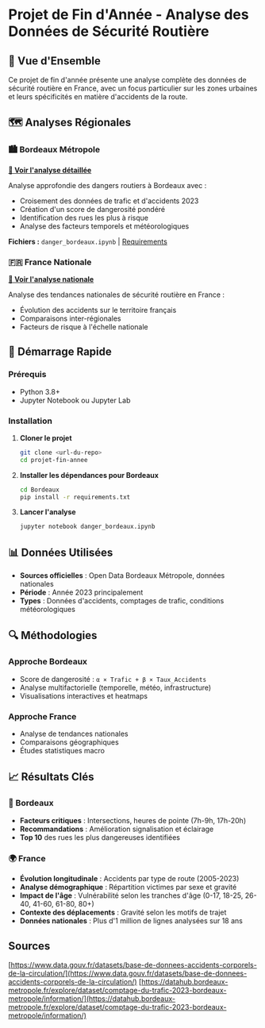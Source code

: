 # Projet de Fin d'Année - Analyse des Données de Sécurité Routière

## 🎯 Vue d'Ensemble

Ce projet de fin d'année présente une analyse complète des données de sécurité routière en France, avec un focus particulier sur les zones urbaines et leurs spécificités en matière d'accidents de la route.

## 🗺️ Analyses Régionales

### 🏙️ Bordeaux Métropole

**[📖 Voir l'analyse détaillée](./Bordeaux/Readme_BDX.md)**

Analyse approfondie des dangers routiers à Bordeaux avec :

- Croisement des données de trafic et d'accidents 2023
- Création d'un score de dangerosité pondéré
- Identification des rues les plus à risque
- Analyse des facteurs temporels et météorologiques

**Fichiers :** `danger_bordeaux.ipynb` | [Requirements](./Bordeaux/requirements.txt)

### 🇫🇷 France Nationale

**[📖 Voir l'analyse nationale](./France/Readme_FR.md)**

Analyse des tendances nationales de sécurité routière en France :

- Évolution des accidents sur le territoire français
- Comparaisons inter-régionales
- Facteurs de risque à l'échelle nationale

## 🚀 Démarrage Rapide

### Prérequis

- Python 3.8+
- Jupyter Notebook ou Jupyter Lab

### Installation

1. **Cloner le projet**

   ```bash
   git clone <url-du-repo>
   cd projet-fin-annee
   ```

2. **Installer les dépendances pour Bordeaux**

   ```bash
   cd Bordeaux
   pip install -r requirements.txt
   ```

3. **Lancer l'analyse**

   ```bash
   jupyter notebook danger_bordeaux.ipynb
   ```

## 📊 Données Utilisées

- **Sources officielles** : Open Data Bordeaux Métropole, données nationales
- **Période** : Année 2023 principalement
- **Types** : Données d'accidents, comptages de trafic, conditions météorologiques

## 🔍 Méthodologies

### Approche Bordeaux

- Score de dangerosité : `α × Trafic + β × Taux_Accidents`
- Analyse multifactorielle (temporelle, météo, infrastructure)
- Visualisations interactives et heatmaps

### Approche France

- Analyse de tendances nationales
- Comparaisons géographiques
- Études statistiques macro

## 📈 Résultats Clés

### 🎯 Bordeaux

- **Facteurs critiques** : Intersections, heures de pointe (7h-9h, 17h-20h)
- **Recommandations** : Amélioration signalisation et éclairage
- **Top 10** des rues les plus dangereuses identifiées

### 🌍 France

- **Évolution longitudinale** : Accidents par type de route (2005-2023)
- **Analyse démographique** : Répartition victimes par sexe et gravité
- **Impact de l'âge** : Vulnérabilité selon les tranches d'âge (0-17, 18-25, 26-40, 41-60, 61-80, 80+)
- **Contexte des déplacements** : Gravité selon les motifs de trajet
- **Données nationales** : Plus d'1 million de lignes analysées sur 18 ans

## Sources

[https://www.data.gouv.fr/datasets/base-de-donnees-accidents-corporels-de-la-circulation/](https://www.data.gouv.fr/datasets/base-de-donnees-accidents-corporels-de-la-circulation/)
[https://datahub.bordeaux-metropole.fr/explore/dataset/comptage-du-trafic-2023-bordeaux-metropole/information/](https://datahub.bordeaux-metropole.fr/explore/dataset/comptage-du-trafic-2023-bordeaux-metropole/information/)
